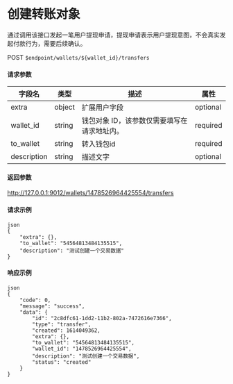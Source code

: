 # 创建转账对象

通过调用该接口发起一笔用户提现申请，提现申请表示用户提现意图，不会真实发起付款行为，需要后续确认。

POST `$endpoint/wallets/${wallet_id}/transfers`

#### 请求参数

| 字段名         | 类型        | 描述                                                         | 属性          |
| -------------- | ----------- | ------------------------------------------------------------ | ------------- |
| extra       | object    | 扩展用户字段                       |optional|
| wallet_id   | string | 钱包对象 ID，该参数仅需要填写在请求地址内。 |required|
| to_wallet   | string    | 转入钱包id                         |required|
| description | string    | 描述文字                           |optional|

#### 返回参数

http://127.0.0.1:9012/wallets/1478526964425554/transfers

#### 请求示例
```
json
{
    "extra": {},
    "to_wallet": "54564813484135515",
    "description": "测试创建一个交易数据"
}
```

#### 响应示例
```
json
{
    "code": 0,
    "message": "success",
    "data": {
        "id": "2c8dfc61-1dd2-11b2-802a-7472616e7366",
        "type": "transfer",
        "created": 1614049362,
        "extra": {},
        "to_wallet": "54564813484135515",
        "wallet_id": "1478526964425554",
        "description": "测试创建一个交易数据",
        "status": "created"
    }
}
```
